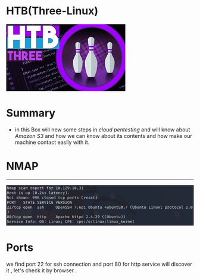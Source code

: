 # HTB(Three-Linux) 

![](/Assets/HTB/THREE/assets/three.jpg) 

# Summary 

* in this Box will new some steps in *cloud pentesting* and will know about *Amazon S3* and how we can know about its contents and how make our machine contact easily with it. 

# NMAP
-----
![](/Assets/HTB/THREE/assets/nmap.png)


# Ports 
we find port 22 for ssh connection and port 80 for http service will discover it , let's check it by browser . 




